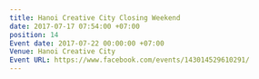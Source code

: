 ```yaml
---
title: Hanoi Creative City Closing Weekend
date: 2017-07-17 07:54:00 +07:00
position: 14
Event date: 2017-07-22 00:00:00 +07:00
Venue: Hanoi Creative City
Event URL: https://www.facebook.com/events/143014529610291/
---
```


